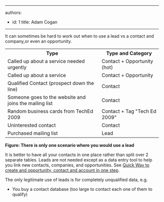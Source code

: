 

---
authors:
  - id: 1
    title: Adam Cogan
---




<span class='intro'> <p>​It can sometimes be hard to work out when to use a lead vs a contact and company,or even an opportunity.</p> </span>

<table cellspacing="3" cellpadding="3" class="clsSSWTable">
          <tbody><tr>
            <th>
              Type
            </th>
            <th>
              Type and Category
            </th>
          </tr>
          <tr>
            <td>
              Called up about a service needed urgently
            </td>
            <td>
              Contact + Opportunity (hot)
            </td>
          </tr>
          <tr>
            <td>
              Called up about a service
            </td>
            <td>
              Contact + Opportunity
            </td>
          </tr>
          <tr>
            <td>
              Qualified Contact (prospect down the line)
            </td>
            <td>
              Contact
            </td>
          </tr>
          <tr>
            <td>
              Someone goes to the website and joins the mailing list
            </td>
            <td>
              Contact
            </td>
          </tr>
          <tr>
            <td>
              Random business cards from TechEd 2009
            </td>
            <td>
              Contact + Tag &quot;Tech Ed 2009&quot;
            </td>
          </tr>
          <tr>
            <td>
              Uninterested contact
            </td>
            <td>
              Contact
            </td>
          </tr>
          <tr>
            <td>
              Purchased mailing list
            </td>
            <td>
              Lead
            </td>
          </tr>
        </tbody></table>
        <b>Figure&#58; There is only one scenario where you would use a lead</b>
        <p>
          It is better to have all your contacts in one place rather than split over 2 separate
          tables. Leads are not needed except as a data entry tool to help you link new contacts,
          companies, and opportunities. See <a href="/Communication/RulesToBetterCRMForUsers/Pages/Leads-can-be-converted-to-Opportunities-Contacts-and-Accounts.aspx">
            Quick Way to create and opportunity, contact and account in one step</a>.</p>
        <p>
          The only legitimate use of leads is for completely unqualified data, e.g.</p>
        <ul>
          <li>You buy a contact database (too large to contact each one of them to qualify)</li>
        </ul>



